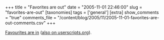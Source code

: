 +++
title = "Favorites are out"
date = "2005-11-01 22:46:00"
slug = "favorites-are-out"
[taxonomies]
tags = ['general']
[extra]
show_comments = "true"
comments_file = "/content/blog/2005/11/2005-11-01-favorites-are-out-comments.csv"
+++

[Favourites are in](http://philwilson.org/code/greasemonkey/britishenglish.user.js "American English to British English Greasemonkey script") ([also on userscripts.org](http://userscripts.org/scripts/show/2062 "British English Greasemonkey script")).
